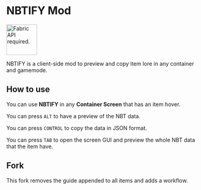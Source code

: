 # NBTIFY Mod

<a href="https://modrinth.com/mod/fabric-api" target="_blank"><img src="https://i.imgur.com/Ol1Tcf8.png" title="Fabric API required." width="80"/></a>

NBTIFY is a client-side mod to preview and copy item lore in any container and gamemode.

## How to use

You can use **NBTIFY** in any **Container Screen** that has an item hover.

You can press `ALT` to have a preview of the NBT data.

You can press `CONTROL` to copy the data in JSON format.

You can press `TAB` to open the screen GUI and preview the whole NBT data that the item have.

## Fork
This fork removes the guide appended to all items and adds a workflow.
